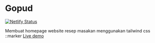 # Gopud
[![Netlify Status](https://api.netlify.com/api/v1/badges/fb23cbd8-6a13-42e7-b391-0e60715da1ca/deploy-status)](https://app.netlify.com/sites/wonderful-kare-260c37/deploys)

Membuat homepage website resep masakan menggunakan tailwind css
::marker
<a href="https://tailwind-dashboard-demo.netlify.app/" rel="nofollow">Live demo</a>
